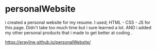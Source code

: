 # personalWebsite

i created a personal website for my resume. 
I used; HTML - CSS - JS for this page. Didn't take too much time but i sure learned a lot.
AND i added my other personal products that i made to get better at coding .

https://erayline.github.io/personalWebsite/
